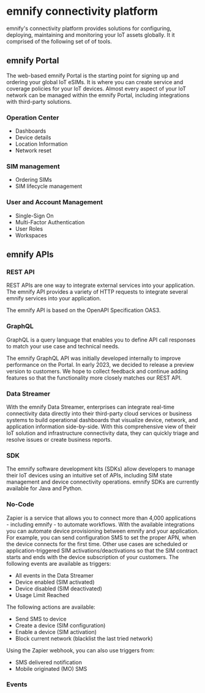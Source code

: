 # emnify connectivity platform

emnify's connectivity platform provides solutions for configuring, deploying, maintaining and monitoring your IoT assets globally.
It it comprised of the following set of of tools.

## emnify Portal

The web-based emnify Portal is the starting point for signing up and ordering your global IoT eSIMs.
It is where you can create service and coverage policies for your IoT devices.
Almost every aspect of your IoT network can be managed within the emnify Portal, including integrations with third-party solutions. 

### Operation Center

  - Dashboards
  - Device details
  - Location Information
  - Network reset

### SIM management

  - Ordering SIMs
  - SIM lifecycle management

### User and Account Management

  - Single-Sign On
  - Multi-Factor Authentication
  - User Roles
  - Workspaces

## emnify APIs

### REST API

REST APIs are one way to integrate external services into your application.
The emnify API provides a variety of HTTP requests to integrate several emnify services into your application.

The emnify API is based on the OpenAPI Specification OAS3.

### GraphQL

GraphQL is a query language that enables you to define API call responses to match your use case and technical needs.

The emnify GraphQL API was initially developed internally to improve performance on the Portal.
In early 2023, we decided to release a preview version to customers.
We hope to collect feedback and continue adding features so that the functionality more closely matches our REST API.

### Data Streamer

With the emnify Data Streamer, enterprises can integrate real-time connectivity data directly into their third-party cloud services or business systems to build operational dashboards that visualize device, network, and application information side-by-side.
With this comprehensive view of their IoT solution and infrastructure connectivity data, they can quickly triage and resolve issues or create business reports.

### SDK

The emnify software development kits (SDKs) allow developers to manage their IoT devices using an intuitive set of APIs, including SIM state management and device connectivity operations.
emnify SDKs are currently available for Java and Python.

### No-Code

Zapier is a service that allows you to connect more than 4,000 applications - including emnify - to automate workflows.
With the available integrations you can automate device provisioning between emnify and your application.
For example, you can send configuration SMS to set the proper APN, when the device connects for the first time.
Other use cases are scheduled or application-triggered SIM activations/deactivations so that the SIM contract starts and ends with the device subscription of your customers.
The following events are available as triggers:

- All events in the Data Streamer
- Device enabled (SIM activated)
- Device disabled (SIM deactivated)
- Usage Limit Reached

The following actions are available:

- Send SMS to device
- Create a device (SIM configuration)
- Enable a device (SIM activation)
- Block current network (blacklist the last tried network)

Using the Zapier webhook, you can also use triggers from:

- SMS delivered notification
- Mobile originated (MO) SMS

### Events
